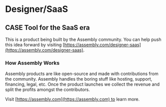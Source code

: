 # Designer/SaaS

## CASE Tool for the SaaS era

This is a product being built by the Assembly community. You can help push this idea forward by visiting [https://assembly.com/designer-saas](https://assembly.com/designer-saas).

### How Assembly Works

Assembly products are like open-source and made with contributions from the community. Assembly handles the boring stuff like hosting, support, financing, legal, etc. Once the product launches we collect the revenue and split the profits amongst the contributors.

Visit [https://assembly.com](https://assembly.com) to learn more.
